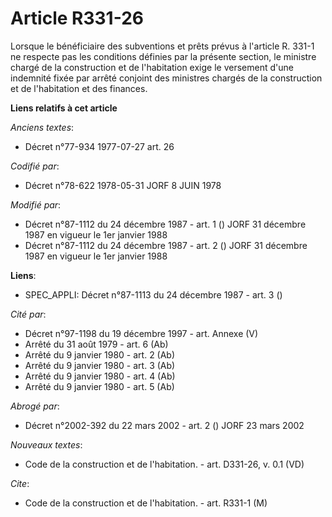 # Article R331-26

Lorsque le bénéficiaire des subventions et prêts prévus à l'article R. 331-1 ne respecte pas les conditions définies par la
présente section, le ministre chargé de la construction et de l'habitation exige le versement d'une indemnité fixée par
arrêté conjoint des ministres chargés de la construction et de l'habitation et des finances.

**Liens relatifs à cet article**

_Anciens textes_:

  - Décret n°77-934 1977-07-27 art. 26

_Codifié par_:

  - Décret n°78-622 1978-05-31 JORF 8 JUIN 1978

_Modifié par_:

  - Décret n°87-1112 du 24 décembre 1987 - art. 1 () JORF 31 décembre 1987 en vigueur le 1er janvier 1988
  - Décret n°87-1112 du 24 décembre 1987 - art. 2 () JORF 31 décembre 1987 en vigueur le 1er janvier 1988

**Liens**:

  - SPEC_APPLI: Décret n°87-1113 du 24 décembre 1987 - art. 3 ()

_Cité par_:

  - Décret n°97-1198 du 19 décembre 1997 - art. Annexe (V)
  - Arrêté du 31 août 1979 - art. 6 (Ab)
  - Arrêté du 9 janvier 1980 - art. 2 (Ab)
  - Arrêté du 9 janvier 1980 - art. 3 (Ab)
  - Arrêté du 9 janvier 1980 - art. 4 (Ab)
  - Arrêté du 9 janvier 1980 - art. 5 (Ab)

_Abrogé par_:

  - Décret n°2002-392 du 22 mars 2002 - art. 2 () JORF 23 mars 2002

_Nouveaux textes_:

  - Code de la construction et de l'habitation. - art. D331-26, v. 0.1 (VD)

_Cite_:

  - Code de la construction et de l'habitation. - art. R331-1 (M)
